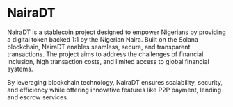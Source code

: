 # NairaDT

NairaDT is a stablecoin project designed to empower Nigerians by providing a digital token backed 1:1 by the Nigerian Naira. Built on the Solana blockchain, NairaDT enables seamless, secure, and transparent transactions. The project aims to address the challenges of financial inclusion, high transaction costs, and limited access to global financial systems.

By leveraging blockchain technology, NairaDT ensures scalability, security, and efficiency while offering innovative features like P2P payment, lending and escrow services.
